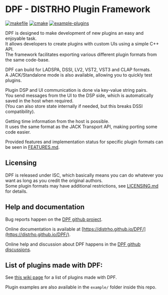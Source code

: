 # DPF - DISTRHO Plugin Framework
[![makefile](https://github.com/DISTRHO/DPF/actions/workflows/makefile.yml/badge.svg)](https://github.com/DISTRHO/DPF/actions/workflows/makefile.yml)
[![cmake](https://github.com/DISTRHO/DPF/actions/workflows/cmake.yml/badge.svg)](https://github.com/DISTRHO/DPF/actions/workflows/cmake.yml)
[![example-plugins](https://github.com/DISTRHO/DPF/actions/workflows/example-plugins.yml/badge.svg)](https://github.com/DISTRHO/DPF/actions/workflows/example-plugins.yml)

DPF is designed to make development of new plugins an easy and enjoyable task.  
It allows developers to create plugins with custom UIs using a simple C++ API.  
The framework facilitates exporting various different plugin formats from the same code-base.

DPF can build for LADSPA, DSSI, LV2, VST2, VST3 and CLAP formats.  
A JACK/Standalone mode is also available, allowing you to quickly test plugins.

Plugin DSP and UI communication is done via key-value string pairs.  
You send messages from the UI to the DSP side, which is automatically saved in the host when required.  
(You can also store state internally if needed, but this breaks DSSI compatibility).

Getting time information from the host is possible.  
It uses the same format as the JACK Transport API, making porting some code easier.

Provided features and implementation status for specific plugin formats can be seen in [FEATURES.md](FEATURES.md).

## Licensing

DPF is released under ISC, which basically means you can do whatever you want as long as you credit the original authors.  
Some plugin formats may have additional restrictions, see [LICENSING.md](LICENSING.md) for details.


## Help and documentation

Bug reports happen on the [DPF github project](https://github.com/DISTRHO/DPF/issues).

Online documentation is available at [https://distrho.github.io/DPF/](https://distrho.github.io/DPF/).

Online help and discussion about DPF happens in the [DPF github discussions](https://github.com/DISTRHO/DPF/discussions).


## List of plugins made with DPF:

See [this wiki page](https://github.com/DISTRHO/DPF/wiki/Plugins-made-with-DPF) for a list of plugins made with DPF.

Plugin examples are also available in the `example/` folder inside this repo.
